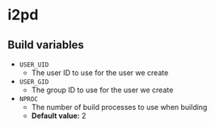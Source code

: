 i2pd
====


## Build variables

* `USER_UID`
	* The user ID to use for the user we create
* `USER_GID`
	* The group ID to use for the user we create
* `NPROC`
	* The number of build processes to use when building
	* **Default value:** 2
